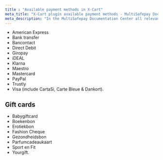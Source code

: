 ```yaml
---
title : "Available payment methods in X-Cart"
meta_title: "X-Cart plugin available payment methods - MultiSafepay Documentation Center"
meta_description: "In the MultiSafepay Documentation Center all relevant information regarding our Plugins and API. As well as Support pages for Payment Method, Tools and General Questions. You can also find the contact details of our Support Team and Integration Team."
---
```

+ American Express
+ Bank transfer
+ Bancontact
+ Direct Debit
+ Giropay
+ iDEAL
+ Klarna
+ Maestro
+ Mastercard
+ PayPal
+ Trustly
+ Visa (include CartaSi, Carte Bleue & Dankort).

## Gift cards

+ Babygiftcard
+ Boekenbon
+ Erotiekbon
+ Fashion Cheque
+ Gezondheidsbon
+ Parfumcadeaukaart
+ Sport en Fit
+ Yourgift.